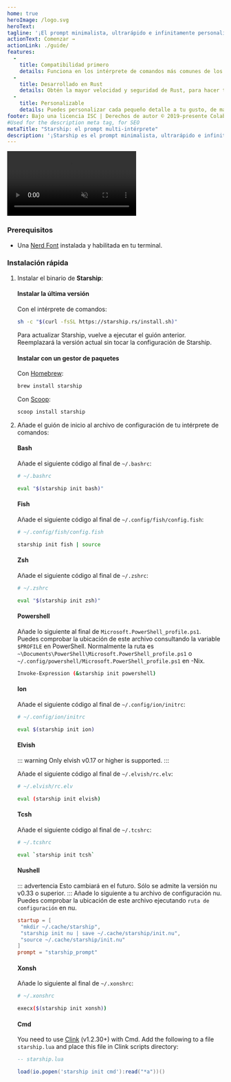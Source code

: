 ```yaml
---
home: true
heroImage: /logo.svg
heroText:
tagline: '¡El prompt minimalista, ultrarápido e infinitamente personalizable para cualquier intérprete de comandos!'
actionText: Comenzar →
actionLink: ./guide/
features:
  - 
    title: Compatibilidad primero
    details: Funciona en los intérprete de comandos más comunes de los sistemas operativos más comunes. ¡Úsalo en todas partes!
  - 
    title: Desarrollado en Rust
    details: Obtén la mayor velocidad y seguridad de Rust, para hacer tu prompt lo más rápida y segura posible.
  - 
    title: Personalizable
    details: Puedes personalizar cada pequeño detalle a tu gusto, de manera que puedes tener un prompt minimalista o rico en funcionalidades.
footer: Bajo una licencia ISC | Derechos de autor © 2019-presente Colaboradores de Starship
#Used for the description meta tag, for SEO
metaTitle: "Starship: el prompt multi-intérprete"
description: '¡Starship es el prompt minimalista, ultrarápido e infinitamente personalizable para cualquier intérprete de comandos! Muestra la información que necesitas, a la par que es elegante y minimalista. Quick installation available for Bash, Fish, ZSH, Ion, Tcsh, Elvish, Nu, Xonsh, Cmd, and PowerShell.'
---
```


<div class="center">
  <video class="demo-video" muted autoplay loop playsinline>
    <source src="/demo.webm" type="video/webm">
    <source src="/demo.mp4" type="video/mp4">
  </video>
</div>

### Prerequisitos

- Una [Nerd Font](https://www.nerdfonts.com/) instalada y habilitada en tu terminal.

### Instalación rápida

1. Instalar el binario de **Starship**:


   #### Instalar la última versión

   Con el intérprete de comandos:

   ```sh
   sh -c "$(curl -fsSL https://starship.rs/install.sh)"
   ```
   Para actualizar Starship, vuelve a ejecutar el guión anterior. Reemplazará la versión actual sin tocar la configuración de Starship.


   #### Instalar con un gestor de paquetes

   Con [Homebrew](https://brew.sh/):

   ```sh
   brew install starship
   ```

   Con [Scoop](https://scoop.sh):

   ```powershell
   scoop install starship
   ```

1. Añade el guión de inicio al archivo de configuración de tu intérprete de comandos:


   #### Bash

   Añade el siguiente código al final de `~/.bashrc`:

   ```sh
   # ~/.bashrc

   eval "$(starship init bash)"
   ```


   #### Fish

   Añade el siguiente código al final de `~/.config/fish/config.fish`:

   ```sh
   # ~/.config/fish/config.fish

   starship init fish | source
   ```


   #### Zsh

   Añade el siguiente código al final de `~/.zshrc`:

   ```sh
   # ~/.zshrc

   eval "$(starship init zsh)"
   ```


   #### Powershell

   Añade lo siguiente al final de `Microsoft.PowerShell_profile.ps1`. Puedes comprobar la ubicación de este archivo consultando la variable `$PROFILE` en PowerShell. Normalmente la ruta es `~\Documents\PowerShell\Microsoft.PowerShell_profile.ps1` o `~/.config/powershell/Microsoft.PowerShell_profile.ps1` en -Nix.

   ```sh
   Invoke-Expression (&starship init powershell)
   ```


   #### Ion

   Añade el siguiente código al final de `~/.config/ion/initrc`:

   ```sh
   # ~/.config/ion/initrc

   eval $(starship init ion)
   ```


   #### Elvish

   ::: warning Only elvish v0.17 or higher is supported. :::

   Añade el siguiente código al final de `~/.elvish/rc.elv`:

   ```sh
   # ~/.elvish/rc.elv

   eval (starship init elvish)
   ```


   #### Tcsh

   Añade el siguiente código al final de `~/.tcshrc`:

   ```sh
   # ~/.tcshrc

   eval `starship init tcsh`
   ```


   #### Nushell

   ::: advertencia Esto cambiará en el futuro. Sólo se admite la versión nu v0.33 o superior. ::: Añade lo siguiente a tu archivo de configuración nu. Puedes comprobar la ubicación de este archivo ejecutando `ruta de configuración` en nu.

   ```toml
   startup = [
    "mkdir ~/.cache/starship",
    "starship init nu | save ~/.cache/starship/init.nu",
    "source ~/.cache/starship/init.nu"
   ]
   prompt = "starship_prompt"
   ```


   #### Xonsh

   Añade lo siguiente al final de `~/.xonshrc`:

   ```sh
   # ~/.xonshrc

   execx($(starship init xonsh))
   ```


   #### Cmd

   You need to use [Clink](https://chrisant996.github.io/clink/clink.html) (v1.2.30+) with Cmd. Add the following to a file `starship.lua` and place this file in Clink scripts directory:

   ```lua
   -- starship.lua

   load(io.popen('starship init cmd'):read("*a"))()
   ```
